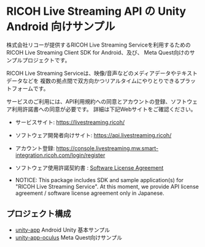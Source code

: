 # RICOH Live Streaming API の Unity Android 向けサンプル

株式会社リコーが提供するRICOH Live Streaming Serviceを利用するためのRICOH Live Streaming Client SDK for Android、及び、 Meta Quest向けのサンプルプロジェクトです。

RICOH Live Streaming Serviceは、映像/音声などのメディアデータやテキストデータなどを
複数の拠点間で双方向かつリアルタイムにやりとりできるプラットフォームです。

サービスのご利用には、API利用規約への同意とアカウントの登録、ソフトウェア利用許諾書への同意が必要です。
詳細は下記Webサイトをご確認ください。

* サービスサイト: https://livestreaming.ricoh/
* ソフトウェア開発者向けサイト: https://api.livestreaming.ricoh/
* アカウント登録: https://console.livestreaming.mw.smart-integration.ricoh.com/login/register
* ソフトウェア使用許諾契約書 : [Software License Agreement](SoftwareLicenseAgreement.txt)

* NOTICE: This package includes SDK and sample application(s) for "RICOH Live Streaming Service".
At this moment, we provide API license agreement / software license agreement only in Japanese.


## プロジェクト構成

* [unity-app](unity-app) Android Unity 基本サンプル
* [unity-app-oculus](unity-app-oculus) Meta Quest向けサンプル
